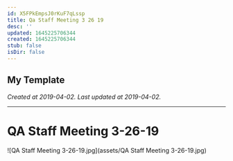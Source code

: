 ```yaml
---
id: X5FPkEmpsJ0rKuF7qLssp
title: Qa Staff Meeting 3 26 19
desc: ''
updated: 1645225706344
created: 1645225706344
stub: false
isDir: false
---
```

My Template
---

_Created at 2019-04-02._
_Last updated at 2019-04-02._




---

# QA Staff Meeting 3-26-19


![QA Staff Meeting 3-26-19.jpg](assets/QA Staff Meeting 3-26-19.jpg)

